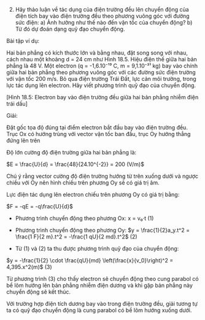 2. Hãy thảo luận về tác dụng của điện trường đều lên chuyển động của điện tích bay vào điện trường đều theo phương vuông góc với đường sức điện:
a) Ảnh hưởng như thế nào đến vận tốc của chuyển động?
b) Từ đó dự đoán dạng quỹ đạo chuyển động.

Bài tập ví dụ:

Hai bản phẳng có kích thước lớn và bằng nhau, đặt song song với nhau, cách nhau một khoảng d = 24 cm như Hình 18.5. Hiệu điện thế giữa hai bản phẳng là 48 V. Một electron (q = -1,6.10⁻¹⁹ C, m = 9,1.10⁻³¹ kg) bay vào chính giữa hai bản phẳng theo phương vuông góc với các đường sức điện trường với vận tốc 200 m/s. Bỏ qua điện trường Trái Đất, lực cản môi trường, trong lực tác dụng lên electron. Hãy viết phương trình quỹ đạo của chuyển động.

[Hình 18.5: Electron bay vào điện trường đều giữa hai bản phẳng nhiễm điện trái dấu]

Giải:

Đặt gốc tọa độ đúng tại điểm electron bắt đầu bay vào điện trường đều. Trục Ox có hướng trùng với vector vận tốc ban đầu, trục Oy hướng thẳng đứng lên trên

Độ lớn cường độ điện trường giữa hai bản phẳng là:

$E = \frac{U}{d} = \frac{48}{24.10^{-2}} = 200 (V/m)$

Chú ý rằng vector cường độ điện trường hướng từ trên xuống dưới và ngược chiều với Oy nên hình chiếu trên phương Oy sẽ có giá trị âm.

Lực điện tác dụng lên electron chiếu trên phương Oy có giá trị bằng:

$F = -qE = -q\frac{U}{d}$

- Phương trình chuyển động theo phương Ox: x = v₀·t                                   (1)

- Phương trình chuyển động theo phương Oy: $y = \frac{1}{2}a_y.t^2 = \frac{1 F}{2 m}.t^2 = -\frac{1 qU}{2 md}.t^2$    (2)

- Từ (1) và (2) ta thu được phương trình quỹ đạo của chuyển động:

$y = -\frac{1}{2} \cdot \frac{qU}{md} \left(\frac{x}{v_0}\right)^2 = 4,395.x^2(m)$                                   (3)

Từ phương trình (3) cho thấy electron sẽ chuyển động theo cung parabol có bề lõm hướng lên bản phẳng nhiễm điện dương và khi gặp bản phẳng này chuyển động sẽ kết thúc.

Với trường hợp điện tích dương bay vào trong điện trường đều, giải tương tự ta có quỹ đạo chuyển động là cung parabol có bề lõm hướng xuống dưới.